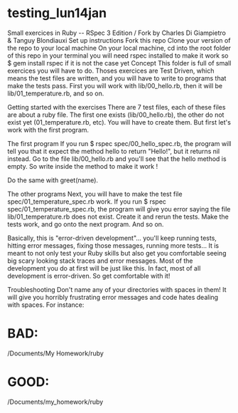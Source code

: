 # testing_lun14jan
Small exercices in Ruby -- RSpec 3 Edition / Fork by Charles Di Giampietro & Tanguy Blondiauxi
Set up instructions
Fork this repo
Clone your version of the repo to your local machine
On your local machine, cd into the root folder of this repo in your terminal
you will need rspec installed to make it work so $ gem install rspec if it is not the case yet
Concept
This folder is full of small exercices you will have to do. Thoses exercices are Test Driven, which means the test files are written, and you will have to write to programs that make the tests pass. First you will work with lib/00_hello.rb, then it will be lib/01_temperature.rb, and so on.

Getting started with the exercises
There are 7 test files, each of these files are about a ruby file. The first one exists (lib/00_hello.rb), the other do not exist yet (01_temperature.rb, etc). You will have to create them. But first let's work with the first program.

The first program
If you run $ rspec spec/00_hello_spec.rb, the program will tell you that it expect the method hello to return "Hello!", but it returns nil instead. Go to the file lib/00_hello.rb and you'll see that the hello method is empty. So write inside the method to make it work !

Do the same with greet(name).

The other programs
Next, you will have to make the test file spec/01_temperature_spec.rb work. If you run $ rspec spec/01_temperature_spec.rb, the program will give you error saying the file lib/01_temperature.rb does not exist. Create it and rerun the tests. Make the tests work, and go onto the next program. And so on.

Basically, this is "error-driven development"... you'll keep running tests, hitting error messages, fixing those messages, running more tests... It is meant to not only test your Ruby skills but also get you comfortable seeing big scary looking stack traces and error messages. Most of the development you do at first will be just like this. In fact, most of all development is error-driven. So get comfortable with it!

Troubleshooting
Don't name any of your directories with spaces in them! It will give you horribly frustrating error messages and code hates dealing with spaces. For instance:

# BAD:
/Documents/My Homework/ruby

# GOOD:
/Documents/my_homework/ruby
